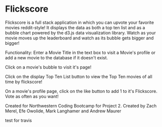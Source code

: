 # Flickscore

Flickscore is a full stack application in which you can upvote your favorite movies reddit-style! It displays the data as both a top ten list and as a bubble chart powered by the d3.js data visualization library. Watch as your movie moves up the leaderboard and watch as its bubble gets bigger and bigger!

Functionality: 
Enter a Movie Title in the text box to visit a Movie's profile or add a new movie to the database if it doesn't exist.

Click on a movie's bubble to visit it's page!

Click on the display Top Ten List button to view the Top Ten movies of all time by flickscore!

On a movie's profile page, click on the like button to add 1 to it's Flickscore. Vote as often as you want!

Created for Northwestern Coding Bootcamp for Project 2.
Created by Zach Merel, Efe Owolide, Mark Langhamer and Andrew Maurer

test for travis
